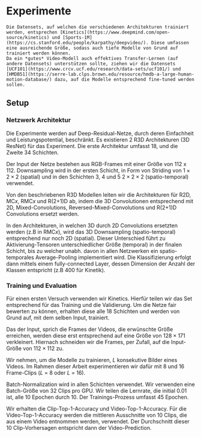 # Experimente

```{note}
Die Datensets, auf welchen die verschiedenen Architekturen trainiert werden, entsprechen [Kinetics](https://www.deepmind.com/open-source/kinetics) und [Sports-1M](https://cs.stanford.edu/people/karpathy/deepvideo/). Diese umfassen eine ausreichende Größe, sodass auch tiefe Modelle von Grund auf trainiert werden können.
Da ein *gutes* Video-Modell auch effektives Transfer-Lernen (auf andere Datensets) unterstützen sollte, ziehen wir die Datensets [UCF101](https://www.crcv.ucf.edu/research/data-sets/ucf101/) und [HMDB51](https://serre-lab.clps.brown.edu/resource/hmdb-a-large-human-motion-database/) dazu, auf die Modelle entsprechend fine-tuned werden sollen.
```

## Setup

### Netzwerk Architektur

Die Experimente werden auf Deep-Residual-Netze, durch deren Einfachheit und Leistungspotential, beschränkt.
Es existieren 2 R3D Architekturen (3D ResNet) für das Experiment. 
Die erste Architektur umfasst 18, und die Zweite 34 Schichten.

Der Input der Netze bestehen aus RGB-Frames mit einer Größe von 112 x 112.
Downsampling wird in der ersten Schicht, in Form von Striding von $1 \times 2 \times 2$ (spatial) und in den Schichten 3, 4 und 5 $2 \times 2 \times 2$ (spatio-temporal) verwendet.

Von den beschriebenen R3D Modellen leiten wir die Architekturen für R2D, MC$x$, RMC$x$ und R(2+1)D ab, indem die 3D Convolutionen entsprechend mit 2D, Mixed-Convolutions, Reversed-Mixed-Convolutions und R(2+1)D Convolutions ersetzt werden.

In den Architekturen, in welchen 3D durch 2D Convolutions ersetzten werden (z.B in RMC$x$), wird das 3D Downsampling (spatio-temporal) entsprechend nur noch 2D (spatial). 
Dieser Unterschied führt zu Aktivierung-Tensoren unterschiedlicher Größe (temporal) in der finalen Schicht, bis zu welcher unabh. davon in allen Netzwerken ein spatio-temporales Average-Pooling implementiert wird.
Die Klassifizierung erfolgt dann mittels einem fully-connected Layer, dessen Dimension der Anzahl der Klassen entspricht (z.B 400 für Kinetik).

### Training und Evaluation

Für einen ersten Versuch verwenden wir Kinetics. 
Hierfür teilen wir das Set entsprechend für das Training und die Validierung.
Um die Netze fair bewerten zu können, erhalten diese alle 18 Schichten und werden von Grund auf, mit dem selben Input, trainiert.

Das der Input, sprich die Frames der Videos, die erwünschte Größe erreichen, werden diese erst entsprechend auf eine Größe von $128 \times 171$ verkleinert. Hiernach schneiden wir die Frames, per Zufall, auf die Input-Größe von $112 \times 112$ zu.

Wir nehmen, um die Modelle zu trainieren, $L$ konsekutive Bilder eines Videos. Im Rahmen dieser Arbeit experimentieren wir dafür mit 8 und 16 Frame-Clips ($L$ = 8 oder $L$ = 16).

Batch-Normalization wird in allen Schichten verwendet.
Wir verwenden eine Batch-Größe von 32 Clips pro GPU.
Wir teilen die Lernrate, die initial 0.01 ist, alle 10 Epochen durch 10.
Der Trainings-Prozess umfasst 45 Epochen.

Wir erhalten die Clip-Top-1-Accuracy und Video-Top-1-Accuracy.
Für die Video-Top-1-Accuracy werden die mittleren Ausschnitte von 10 Clips, die aus einem Video entnommen werden, verwendet. Der Durchschnitt dieser 10 Clip-Vorhersagen entspricht dann der Video-Prediction.
